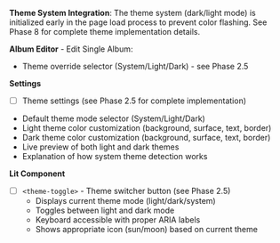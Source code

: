 **Theme System Integration**:
The theme system (dark/light mode) is initialized early in the page load process to prevent color flashing. See Phase 8 for complete theme implementation details.



**Album Editor** - Edit Single Album:

  - Theme override selector (System/Light/Dark) - see Phase 2.5



**Settings**
  - [ ] Theme settings (see Phase 2.5 for complete implementation)
  - Default theme mode selector (System/Light/Dark)
  - Light theme color customization (background, surface, text, border)
  - Dark theme color customization (background, surface, text, border)
  - Live preview of both light and dark themes
  - Explanation of how system theme detection works


**Lit Component**
- [ ] `<theme-toggle>` - Theme switcher button (see Phase 2.5)
  - Displays current theme mode (light/dark/system)
  - Toggles between light and dark mode
  - Keyboard accessible with proper ARIA labels
  - Shows appropriate icon (sun/moon) based on current theme
